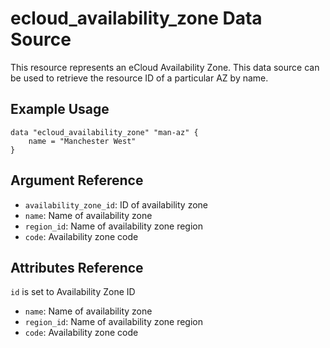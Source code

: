 # ecloud_availability_zone Data Source

This resource represents an eCloud Availability Zone. This data source can be used to retrieve the resource ID of a particular AZ by name.

## Example Usage

```hcl
data "ecloud_availability_zone" "man-az" {
    name = "Manchester West"
}
```

## Argument Reference

- `availability_zone_id`: ID of availability zone
- `name`: Name of availability zone
- `region_id`: Name of availability zone region
- `code`: Availability zone code 


## Attributes Reference

`id` is set to Availability Zone ID

- `name`: Name of availability zone
- `region_id`: Name of availability zone region
- `code`: Availability zone code 